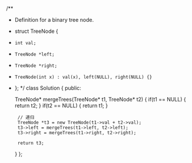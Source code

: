 /**
 * Definition for a binary tree node.
 * struct TreeNode {
 *     int val;
 *     TreeNode *left;
 *     TreeNode *right;
 *     TreeNode(int x) : val(x), left(NULL), right(NULL) {}
 * };
 */
class Solution {
public:

    TreeNode* mergeTrees(TreeNode* t1, TreeNode* t2) 
    {
        if(t1 == NULL)
        {
            return t2;
        }
        if(t2 == NULL)
        {
            return t1;
        }
        
        // 递归
        TreeNode *t3 = new TreeNode(t1->val + t2->val);
        t3->left = mergeTrees(t1->left, t2->left);
        t3->right = mergeTrees(t1->right, t2->right);
            
        return t3;
    }
};
